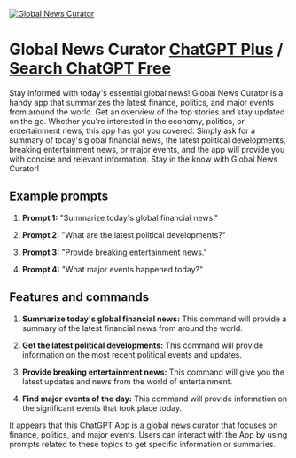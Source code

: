 
[![Global News Curator](https://files.oaiusercontent.com/file-e9Uu0gMZHszh4LmnJTF9DNN6?se=2123-10-18T02%3A49%3A37Z&sp=r&sv=2021-08-06&sr=b&rscc=max-age%3D31536000%2C%20immutable&rscd=attachment%3B%20filename%3D7d37003f-9c49-4f4d-84e5-9dfd909fbb53.png&sig=kYXYxmhoXc79IO73tsOwEIfsEsQhiyg/azHj1JWIC%2Bo%3D)](https://chat.openai.com/g/g-TPbuYomZg-global-news-curator)

# Global News Curator [ChatGPT Plus](https://chat.openai.com/g/g-TPbuYomZg-global-news-curator) / [Search ChatGPT Free](https://gptcall.net/index.html#/?search=Global%20News%20Curator)

Stay informed with today's essential global news! Global News Curator is a handy app that summarizes the latest finance, politics, and major events from around the world. Get an overview of the top stories and stay updated on the go. Whether you're interested in the economy, politics, or entertainment news, this app has got you covered. Simply ask for a summary of today's global financial news, the latest political developments, breaking entertainment news, or major events, and the app will provide you with concise and relevant information. Stay in the know with Global News Curator!

## Example prompts

1. **Prompt 1:** "Summarize today's global financial news."

2. **Prompt 2:** "What are the latest political developments?"

3. **Prompt 3:** "Provide breaking entertainment news."

4. **Prompt 4:** "What major events happened today?"

## Features and commands

1. **Summarize today's global financial news:** This command will provide a summary of the latest financial news from around the world.

2. **Get the latest political developments:** This command will provide information on the most recent political events and updates.

3. **Provide breaking entertainment news:** This command will give you the latest updates and news from the world of entertainment.

4. **Find major events of the day:** This command will provide information on the significant events that took place today.

It appears that this ChatGPT App is a global news curator that focuses on finance, politics, and major events. Users can interact with the App by using prompts related to these topics to get specific information or summaries.


